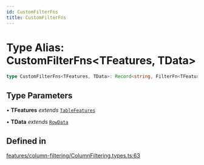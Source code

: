 ```yaml
---
id: CustomFilterFns
title: CustomFilterFns
---
```


# Type Alias: CustomFilterFns\<TFeatures, TData\>

```ts
type CustomFilterFns<TFeatures, TData>: Record<string, FilterFn<TFeatures, TData>>;
```

## Type Parameters

• **TFeatures** *extends* [`TableFeatures`](../interfaces/tablefeatures.md)

• **TData** *extends* [`RowData`](rowdata.md)

## Defined in

[features/column-filtering/ColumnFiltering.types.ts:63](https://github.com/TanStack/table/blob/b1e6b79157b0debc7222660572b06c8b857f4605/packages/table-core/src/features/column-filtering/ColumnFiltering.types.ts#L63)
